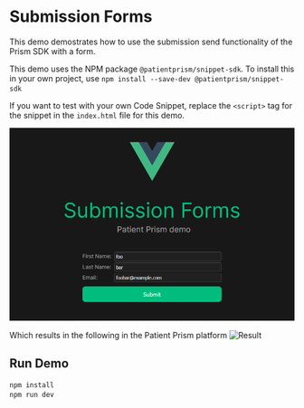 # Submission Forms

This demo demostrates how to use the submission send functionality of the Prism SDK with a form.

This demo uses the NPM package `@patientprism/snippet-sdk`. To install this in your own project, use `npm install --save-dev @patientprism/snippet-sdk`

If you want to test with your own Code Snippet, replace the `<script>` tag for the snippet in the `index.html` file for this demo.

![Picture](image.png)

Which results in the following in the Patient Prism platform
![Result](https://i.imgur.com/3kjnsCp.png)

## Run Demo

```sh
npm install
npm run dev
```
